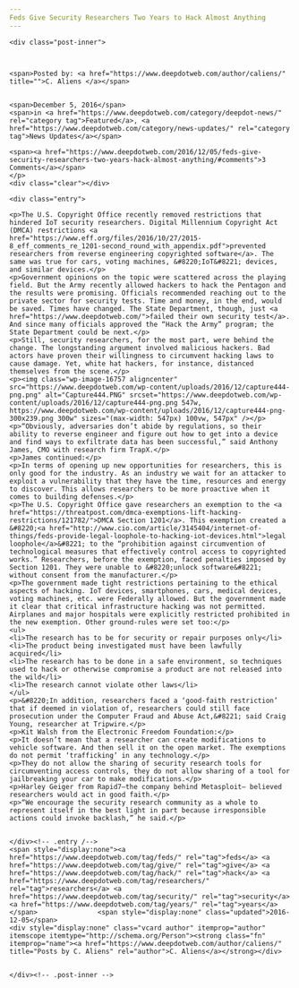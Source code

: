 ```yaml
---
Feds Give Security Researchers Two Years to Hack Almost Anything
---
```

<article class="post-listing post-16756 post type-post status-publish format-standard has-post-thumbnail hentry  tag-feds tag-give tag-hack tag-researchers tag-security tag-years">
    
    <div class="post-inner">
    
    
        
    <span>Posted by: <a href="https://www.deepdotweb.com/author/caliens/" title="">C. Aliens </a></span>
    
    
    <span>December 5, 2016</span>
    <span>in <a href="https://www.deepdotweb.com/category/deepdot-news/" rel="category tag">Featured</a>, <a href="https://www.deepdotweb.com/category/news-updates/" rel="category tag">News Updates</a></span>
    
    <span><a href="https://www.deepdotweb.com/2016/12/05/feds-give-security-researchers-two-years-hack-almost-anything/#comments">3 Comments</a></span>
    </p>
    <div class="clear"></div>
    
    <div class="entry">
    
    <p>The U.S. Copyright Office recently removed restrictions that hindered IoT security researchers. Digital Millennium Copyright Act (DMCA) restrictions <a href="https://www.eff.org/files/2016/10/27/2015-8_eff_comments_re_1201-second_round_with_appendix.pdf">prevented researchers from reverse engineering copyrighted software</a>. The same was true for cars, voting machines, &#8220;IoT&#8221; devices, and similar devices.</p>
    <p>Government opinions on the topic were scattered across the playing field. But the Army recently allowed hackers to hack the Pentagon and the results were promising. Officials recommended reaching out to the private sector for security tests. Time and money, in the end, would be saved. Times have changed. The State Department, though, just <a href="https://www.deepdotweb.com/">failed their own security test</a>. And since many officials approved the “Hack the Army” program; the State Department could be next.</p>
    <p>Still, security researchers, for the most part, were behind the change. The longstanding argument involved malicious hackers. Bad actors have proven their willingness to circumvent hacking laws to cause damage. Yet, white hat hackers, for instance, distanced themselves from the scene.</p>
    <p><img class="wp-image-16757 aligncenter" src="https://www.deepdotweb.com/wp-content/uploads/2016/12/capture444-png.png" alt="Capture444.PNG" srcset="https://www.deepdotweb.com/wp-content/uploads/2016/12/capture444-png.png 547w, https://www.deepdotweb.com/wp-content/uploads/2016/12/capture444-png-300x239.png 300w" sizes="(max-width: 547px) 100vw, 547px" /></p>
    <p>“Obviously, adversaries don’t abide by regulations, so their ability to reverse engineer and figure out how to get into a device and find ways to exfiltrate data has been successful,” said Anthony James, CMO with research firm TrapX.</p>
    <p>James continued:</p>
    <p>In terms of opening up new opportunities for researchers, this is only good for the industry. As an industry we wait for an attacker to exploit a vulnerability that they have the time, resources and energy to discover. This allows researchers to be more proactive when it comes to building defenses.</p>
    <p>The U.S. Copyright Office gave researchers an exemption to the <a href="https://threatpost.com/dmca-exemptions-lift-hacking-restrictions/121782/">DMCA Section 1201</a>. This exemption created a &#8220;<a href="http://www.cio.com/article/3145404/internet-of-things/feds-provide-legal-loophole-to-hacking-iot-devices.html">legal loophole</a>&#8221; to the “prohibition against circumvention of technological measures that effectively control access to copyrighted works.” Researchers, before the exemption, faced penalties imposed by Section 1201. They were unable to &#8220;unlock software&#8221; without consent from the manufacturer.</p>
    <p>The government made tight restrictions pertaining to the ethical aspects of hacking. IoT devices, smartphones, cars, medical devices, voting machines, etc. were Federally allowed. But the government made it clear that critical infrastructure hacking was not permitted. Airplanes and major hospitals were explicitly restricted prohibited in the new exemption. Other ground-rules were set too:</p>
    <ul>
    <li>The research has to be for security or repair purposes only</li>
    <li>The product being investigated must have been lawfully acquired</li>
    <li>The research has to be done in a safe environment, so techniques used to hack or otherwise compromise a product are not released into the wild</li>
    <li>The research cannot violate other laws</li>
    </ul>
    <p>&#8220;In addition, researchers faced a ‘good-faith restriction’ that if deemed in violation of, researchers could still face prosecution under the Computer Fraud and Abuse Act,&#8221; said Craig Young, researcher at Tripwire.</p>
    <p>Kit Walsh from the Electronic Freedom Foundation:</p>
    <p>It doesn’t mean that a researcher can create modifications to vehicle software. And then sell it on the open market. The exemptions do not permit ‘trafficking’ in any technology.</p>
    <p>They do not allow the sharing of security research tools for circumventing access controls, they do not allow sharing of a tool for jailbreaking your car to make modifications.</p>
    <p>Harley Geiger from Rapid7—the company behind Metasploit— believed researchers would act in good faith.</p>
    <p>“We encourage the security research community as a whole to represent itself in the best light in part because irresponsible actions could invoke backlash,” he said.</p>
    
    
    </div><!-- .entry /-->
    <span style="display:none"><a href="https://www.deepdotweb.com/tag/feds/" rel="tag">feds</a> <a href="https://www.deepdotweb.com/tag/give/" rel="tag">give</a> <a href="https://www.deepdotweb.com/tag/hack/" rel="tag">hack</a> <a href="https://www.deepdotweb.com/tag/researchers/" rel="tag">researchers</a> <a href="https://www.deepdotweb.com/tag/security/" rel="tag">security</a> <a href="https://www.deepdotweb.com/tag/years/" rel="tag">years</a></span>				<span style="display:none" class="updated">2016-12-05</span>
    <div style="display:none" class="vcard author" itemprop="author" itemscope itemtype="http://schema.org/Person"><strong class="fn" itemprop="name"><a href="https://www.deepdotweb.com/author/caliens/" title="Posts by C. Aliens" rel="author">C. Aliens</a></strong></div>
    
    
    </div><!-- .post-inner -->
</article><!-- .post-listing -->

